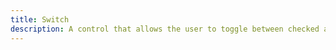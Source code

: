 ```yaml
---
title: Switch
description: A control that allows the user to toggle between checked and not checked.
---
```


<DocsPage 
    :title="frontmatter.title" 
    :description="frontmatter.description"
    path="views/components/Switch.md">

</DocsPage>
